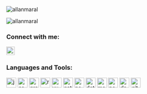 <p>
  <img src="https://github-readme-stats.vercel.app/api?username=allanmaral&show_icons=true&include_all_commits=true" alt="allanmaral" />
</p>
<p>
  <img src="https://github-readme-stats.vercel.app/api/top-langs?username=allanmaral&show_icons=true&locale=en&layout=compact&exclude_repo=CG_TerrainEditor,KindaC-Compiler" alt="allanmaral" />
</p>
<h3 align="left">Connect with me:</h3>
<p align="left">
  <a href="https://linkedin.com/in/allan-amaral" target="blank"><img align="center" src="https://cdn.jsdelivr.net/npm/simple-icons@3.0.1/icons/linkedin.svg" alt="allan-amaral" height="22" width="22" /></a>
</p>
<h3 align="left">Languages and Tools:</h3>
<p align="left">
  <span>
    <img src="https://devicons.github.io/devicon/devicon.git/icons/javascript/javascript-original.svg" alt="javascript" width="26" height="26" />
  </span>
  <span>
    <img src="https://devicons.github.io/devicon/devicon.git/icons/csharp/csharp-original.svg" alt="csharp" width="26" height="26" />
  </span>
  <span>
    <img src="https://www.vectorlogo.zone/logos/graphql/graphql-icon.svg" alt="graphql" width="26" height="26" />
  </span>
  <span>
    <img src="https://devicons.github.io/devicon/devicon.git/icons/react/react-original-wordmark.svg" alt="react" width="26" height="26" />
  </span>
  <span>
    <img src="https://devicons.github.io/devicon/devicon.git/icons/vuejs/vuejs-original-wordmark.svg" alt="vuejs" width="26" height="26" />
  </span>
  <span>
    <img src="https://www.vectorlogo.zone/logos/gatsbyjs/gatsbyjs-icon.svg" alt="gatsby" width="26" height="26" />
  </span>
  <span>
    <img src="https://devicons.github.io/devicon/devicon.git/icons/nodejs/nodejs-original-wordmark.svg" alt="nodejs" width="26" height="26" />
  </span>
  <span>
    <img src="https://devicons.github.io/devicon/devicon.git/icons/dot-net/dot-net-original-wordmark.svg" alt="dotnet" width="26" height="26" />
  </span>
  <span>
    <img src="https://devicons.github.io/devicon/devicon.git/icons/mongodb/mongodb-original-wordmark.svg" alt="mongodb" width="26" height="26" />
  </span>
  <span>
    <img src="https://devicons.github.io/devicon/devicon.git/icons/postgresql/postgresql-original-wordmark.svg" alt="postgresql" width="26" height="26" />
  </span>
  <span>
    <img src="https://devicons.github.io/devicon/devicon.git/icons/docker/docker-original-wordmark.svg" alt="docker" width="26" height="26" />
  </span>
  <span>
    <img src="https://www.vectorlogo.zone/logos/git-scm/git-scm-icon.svg" alt="git" width="26" height="26" />
  </span>
</p>
